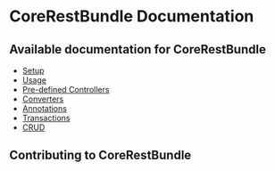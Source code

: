 CoreRestBundle Documentation
============================

Available documentation for CoreRestBundle
------------------------------------------

* [Setup](setup.md)
* [Usage](usage.md)
* [Pre-defined Controllers](pre-defined-controllers.md)
* [Converters](converters.md)
* [Annotations](annotations.md)
* [Transactions](transactions.md)
* [CRUD](crud.md)

Contributing to CoreRestBundle
------------------------------

